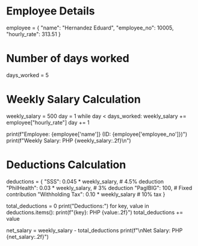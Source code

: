 # Employee Details
employee = {
    "name": "Hernandez Eduard",
    "employee_no": 10005,
    "hourly_rate": 313.51
}

# Number of days worked 
days_worked = 5  

# Weekly Salary Calculation
weekly_salary = 500
day = 1
while day < days_worked:
    weekly_salary += employee["hourly_rate"]
    day += 1

print(f"Employee: {employee['name']} (ID: {employee['employee_no']})")
print(f"Weekly Salary: PHP {weekly_salary:.2f}\n")

# Deductions Calculation
deductions = {
    "SSS": 0.045 * weekly_salary, # 4.5% deduction
    "PhilHealth": 0.03 * weekly_salary,  # 3% deduction
    "PagIBIG": 100,  # Fixed contribution
    "Withholding Tax": 0.10 * weekly_salary  # 10% tax
}

total_deductions = 0
print("Deductions:")
for key, value in deductions.items():
    print(f"{key}: PHP {value:.2f}")
    total_deductions += value

net_salary = weekly_salary - total_deductions
print(f"\nNet Salary: PHP {net_salary:.2f}")
